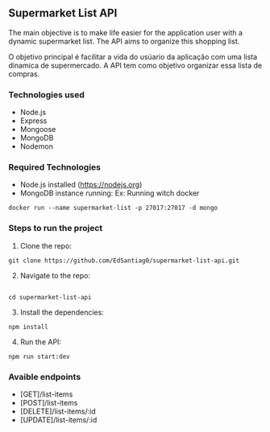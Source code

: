 ## Supermarket List API

The main objective is to make life easier for the application user with a dynamic supermarket list. The API aims to organize this shopping list.

O objetivo principal é facilitar a vida do usúario da aplicação com uma lista dinamica de supermercado. A API tem como objetivo organizar essa lista de compras.

### Technologies used

- Node.js
- Express
- Mongoose
- MongoDB
- Nodemon

### Required Technologies

- Node.js installed (https://nodejs.org)
- MongoDB instance running:
  Ex: Running witch docker

```
docker run --name supermarket-list -p 27017:27017 -d mongo
```

### Steps to run the project

1. Clone the repo:

```
git clone https://github.com/EdSantiag0/supermarket-list-api.git
```

2. Navigate to the repo:

```

cd supermarket-list-api
```

3. Install the dependencies:

```
npm install
```

4. Run the API:

```
npm run start:dev
```

### Avaible endpoints

- [GET]/list-items
- [POST]/list-items
- [DELETE]/list-items/:id
- [UPDATE]/list-items/:id

